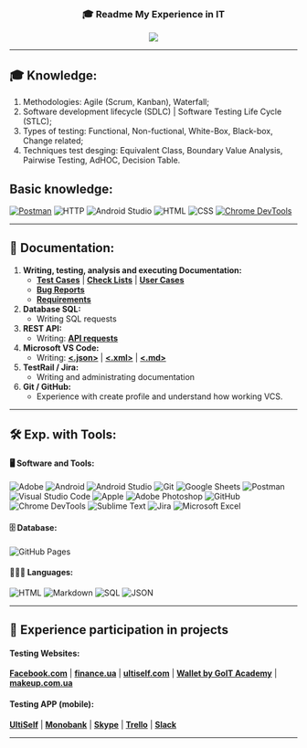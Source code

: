 <p align="center">
  <h3 align="center">🎓 Readme My Experience in IT</h3></p>

<p align="center"><img src="https://readme-typing-svg.herokuapp.com?font=Source+Code+Pro&size=22&duration=4000&pause=500&color=00FF7F&center=true&width=600&lines=You+can+find+information+in+this+repo+about%3A;My+experience+participation+in+projects;My+hard+skills;My+knowledge;Test+documentation;Tools+used"/></p>

____

## 🎓 Knowledge:
1. Methodologies: Agile (Scrum, Kanban), Waterfall;
2. Software development lifecycle (SDLC) | Software Testing Life Cycle (STLC);
3. Types of testing: Functional, Non-fuctional, White-Box, Black-box, Change related;
4. Techniques test desging: Equivalent Class, Boundary Value Analysis, Pairwise Testing, AdHOC, Decision Table.

## Basic knowledge:
<a href="https://github.com/Yaroslav-Ovchynnikov/experience-in-it/tree/master/REST%20API"><img alt="Postman" src="https://img.shields.io/badge/Postman-FFD700?logo=postman&logoColor=white"></a> <img alt="HTTP" src="https://img.shields.io/badge/HTTP-HTTPS-006400&?labelColor=006400"> <img alt="Android Studio" src="https://img.shields.io/badge/Android%20Studio-1E90FF.svg?logo=android-studio&logoColor=white"> <img alt="HTML" src="https://img.shields.io/badge/HTML-9400D3.svg?logo=html5&logoColor=white"> <img alt="CSS" src="https://img.shields.io/badge/CSS-0000FF.svg?logo=css3&logoColor=white"> <a href="https://github.com/Yaroslav-Ovchynnikov/experience-in-it/tree/master/Google%20Chrome%20DevTools"><img alt="Chrome DevTools" src="https://img.shields.io/badge/Google%20Chrome%20DevTools-800000.svg?logo=googlechrome&logoColor=white"></a>

___

## 📄 Documentation:
1. **Writing, testing, analysis and executing Documentation:**
    - **[Test Cases](/Documentation/Test_Cases/)** | **[Check Lists](/Documentation/Check_Lists/)** | **[User Cases](/Documentation/User_Cases/)**
    - **[Bug Reports](/Documentation/Bug_Reports/)**  
    - **[Requirements](/Documentation/Analysing%20Requirements/)**
2. **Database SQL:** 
    - Writing SQL requests
3. **REST API:**
    - Writing: **[API requests](/REST%20API/)**
4. **Microsoft VS Code:**
    - Writing: **[<.json>](/Microsoft%20VS%20Code/json/)** | **[<.xml>](/Microsoft%20VS%20Code/xml/)** | **[<.md>](/Microsoft%20VS%20Code/Markdown/)**
5. **TestRail / Jira:**
    - Writing and administrating documentation
6. **Git / GitHub:**
    - Experience with create profile and understand how working VCS.
___

## 🛠 Exp. with Tools:
#### 🖥 Software and Tools:
<img alt="Adobe" src="https://img.shields.io/badge/Adobe-FF0000.svg?logo=adobe&logoColor=white"> <img alt="Android" src="https://img.shields.io/badge/Android-3DDC84?logo=android&logoColor=white"> <img alt="Android Studio" src="https://img.shields.io/badge/Android%20Studio-008678.svg?logo=android-studio&logoColor=white"> <img alt="Git" src="https://img.shields.io/badge/Git-F05033.svg?logo=git&logoColor=white"> <img alt="Google Sheets" src="https://img.shields.io/badge/Google%20Sheets-34A853.svg?logo=google%20sheets&logoColor=white"> <img alt="Postman" src="https://img.shields.io/badge/Postman-FF6C37?logo=postman&logoColor=white"> <img alt="Visual Studio Code" src="https://img.shields.io/badge/Visual%20Studio%20Code-0078d7.svg?logo=visual-studio-code&logoColor=white"> <img alt="Apple" src="https://img.shields.io/badge/Apple-000000.svg?logo=apple&logoColor=white"> <img alt="Adobe Photoshop" src="https://img.shields.io/badge/Adobe%20Photoshop%20CC-00BFFF.svg?logo=adobephotoshop&logoColor=white"> <img alt="GitHub" src="https://img.shields.io/badge/Git%20Hub-000000.svg?logo=github&logoColor=white"> <img alt="Chrome DevTools" src="https://img.shields.io/badge/Google%20Chrome%20DevTools-4169E1.svg?logo=googlechrome&logoColor=white"> <img alt="Sublime Text" src="https://img.shields.io/badge/Sublime%20Text-808080.svg?logo=sublimetext&logoColor=white"> <img alt="Jira" src="https://img.shields.io/badge/Jira-00000.svg?logo=jira&logoColor=white"> <img alt="Microsoft Excel" src="https://img.shields.io/badge/Microsoft Excel-006400.svg?logo=microsoftexcel&logoColor=white">

#### 🗄 Database:
<img alt="GitHub Pages" src="https://img.shields.io/badge/GitHub%20Pages-000000.svg?logo=github&logoColor=white"></a>

#### 👨🏼‍💻 Languages:
<img alt="HTML" src="https://img.shields.io/badge/HTML-E34F26.svg?logo=html5&logoColor=white"> <img alt="Markdown" src="https://img.shields.io/badge/Markdown-000000.svg?logo=markdown&logoColor=white"> <img alt="SQL" src="https://custom-icon-badges.herokuapp.com/badge/SQL-025E8C.svg?logo=database&logoColor=white"> <img alt="JSON" src="https://img.shields.io/badge/JSON-00FF00.svg?logo=json&logoColor=white">

___

## 🧩 Experience participation in projects

#### Testing Websites:
**[Facebook.com](/Experience%20participation%20in%20projects/Websites/Facebook/)** | **[finance.ua](/Experience%20participation%20in%20projects/Websites/finance.ua/)** | **[ultiself.com](/Experience%20participation%20in%20projects/Websites/UltiSelf/)** | **[Wallet by GoIT Academy](/Experience%20participation%20in%20projects/Websites/Wallet%20project%20by%20GoIT%20Academy/)** | **[makeup.com.ua](/Experience%20participation%20in%20projects/Websites/Makeup/)** 

#### Testing APP (mobile):
**[UltiSelf](/Experience%20participation%20in%20projects/APP/UltiSelf/)** | **[Monobank](/Experience%20participation%20in%20projects/APP/Monobank/)** | **[Skype](/Experience%20participation%20in%20projects/APP/Skype/)** | **[Trello](/Experience%20participation%20in%20projects/APP/Trello/)** | **[Slack](/Experience%20participation%20in%20projects/APP/Slack/)**
___